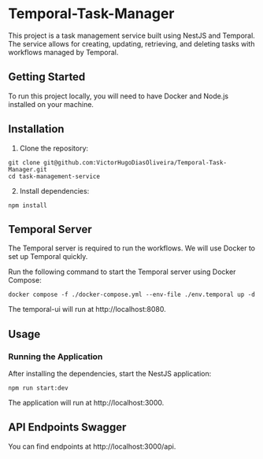 # Temporal-Task-Manager
This project is a task management service built using NestJS and Temporal. The service allows for creating, updating, retrieving, and deleting tasks with workflows managed by Temporal.

## Getting Started
To run this project locally, you will need to have Docker and Node.js installed on your machine.

## Installation
1. Clone the repository:
```
git clone git@github.com:VictorHugoDiasOliveira/Temporal-Task-Manager.git
cd task-management-service
```

2. Install dependencies:
```
npm install
```

## Temporal Server
The Temporal server is required to run the workflows. We will use Docker to set up Temporal quickly.

Run the following command to start the Temporal server using Docker Compose:

```
docker compose -f ./docker-compose.yml --env-file ./env.temporal up -d
```

The temporal-ui will run at http://localhost:8080.

## Usage

### Running the Application
After installing the dependencies, start the NestJS application:
```
npm run start:dev
```

The application will run at http://localhost:3000.

## API Endpoints Swagger
You can find endpoints at http://localhost:3000/api.